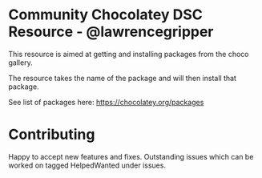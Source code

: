 Community Chocolatey DSC Resource - @lawrencegripper
=============================

This resource is aimed at getting and installing packages from the choco gallery.

The resource takes the name of the package and will then install that package. 

See list of packages here: https://chocolatey.org/packages

Contributing
=============================

Happy to accept new features and fixes. Outstanding issues which can be worked on tagged HelpedWanted under issues. 
